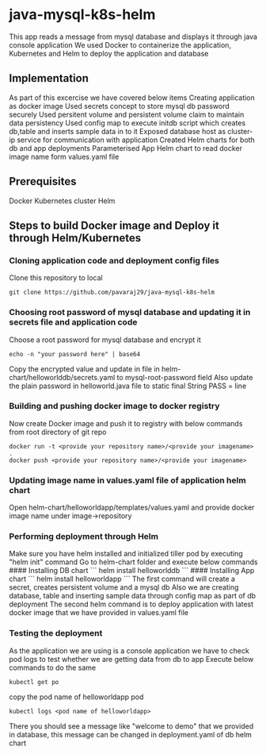 # java-mysql-k8s-helm
This app reads a message from mysql database and displays it through java console application
We used Docker to containerize the application, Kubernetes and Helm to deploy the application and database

## Implementation
As part of this excercise we have covered below items
Creating application as docker image
Used secrets concept to store mysql db password securely
Used persitent volume and persistent volume claim to maintain data persistency
Used config map to execute initdb script which creates db,table and inserts sample data in to it
Exposed database host as cluster-ip service for communication with application
Created Helm charts for both db and app deployments
Parameterised App Helm chart to read docker image name form values.yaml file

## Prerequisites
Docker
Kubernetes cluster
Helm

## Steps to build Docker image and Deploy it through Helm/Kubernetes
### Cloning application code and deployment config files
Clone this repository to local
```
git clone https://github.com/pavaraj29/java-mysql-k8s-helm
```
### Choosing root password of mysql database and updating it in secrets file and application code
Choose a root password for mysql database and encrypt it
```
echo -n "your password here" | base64
```
Copy the encrypted value and update in file in helm-chart/helloworlddb/secrets.yaml to mysql-root-password field
Also update the plain password in helloworld.java file to static final String PASS = line
### Building and pushing docker image to docker registry
Now create Docker image and push it to registry with below commands from root directory of git repo
```
docker run -t <provide your repository name>/<provide your imagename> .
docker push <provide your repository name>/<provide your imagename>
```
### Updating image name in values.yaml file of application helm chart
Open helm-chart/helloworldapp/templates/values.yaml and provide docker image name under image->repository
### Performing deployment through Helm
<If you want to execute deployment with default values you can skip all above steps except cloning application code and deployment config files>
Make sure you have helm installed and initialized tiller pod by executing "helm init" command
Go to helm-chart folder and execute below commands
#### Installing DB chart
```
helm install helloworlddb
```
#### Installing App chart
```
helm install helloworldapp
```
The first command will create a secret, creates persistent volume and a mysql db
Also we are creating database, table and inserting sample data through config map as part of db deployment
The second helm command is to deploy application with latest docker image that we have provided in values.yaml file
  
### Testing the deployment
As the application we are using is a console application we have to check pod logs to test whether we are getting data from db to app
Execute below commands to do the same
```
kubectl get po
```
copy the pod name of helloworldapp pod
```
kubectl logs <pod name of helloworldapp>
```
There you should see a message like "welcome to demo" that we provided in database, this message can be changed in deployment.yaml of db helm chart

